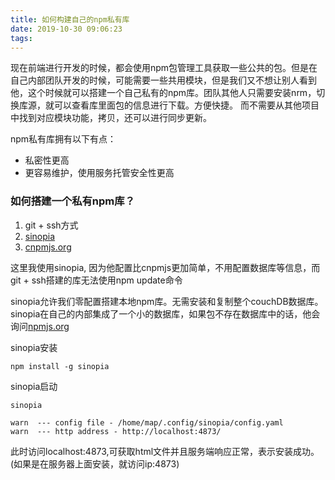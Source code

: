 ```yaml
---
title: 如何构建自己的npm私有库
date: 2019-10-30 09:06:23
tags:
---
```


现在前端进行开发的时候，都会使用npm包管理工具获取一些公共的包。但是在自己内部团队开发的时候，可能需要一些共用模块，但是我们又不想让别人看到他，这个时候就可以搭建一个自己私有的npm库。团队其他人只需要安装nrm，切换库源，就可以查看库里面包的信息进行下载。方便快捷。 而不需要从其他项目中找到对应模块功能，拷贝，还可以进行同步更新。

npm私有库拥有以下有点：
* 私密性更高
* 更容易维护，使用服务托管安全性更高

### 如何搭建一个私有npm库？

1. git + ssh方式
2. [sinopia](https://github.com/rlidwka/sinopia)
3. [cnpmjs.org](https://link.zhihu.com/?target=https%3A//github.com/cnpm/cnpmjs.org)

这里我使用sinopia, 因为他配置比cnpmjs更加简单，不用配置数据库等信息，而git + ssh搭建的库无法使用npm update命令

sinopia允许我们零配置搭建本地npm库。无需安装和复制整个couchDB数据库。sinopia在自己的内部集成了一个小的数据库，如果包不存在数据库中的话，他会询问[npmjs.org](https://www.npmjs.com/)

sinopia安装

```
npm install -g sinopia
```

sinopia启动

```
sinopia

warn  --- config file - /home/map/.config/sinopia/config.yaml
warn  --- http address - http://localhost:4873/
```

此时访问localhost:4873,可获取html文件并且服务端响应正常，表示安装成功。(如果是在服务器上面安装，就访问ip:4873)


